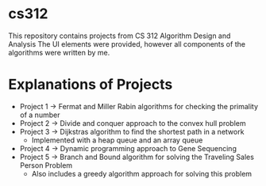 # cs312
This repository contains projects from CS 312 Algorithm Design and Analysis
The UI elements were provided, however all components of the algorithms were written by me.

# Explanations of Projects
  - Project 1 -> Fermat and Miller Rabin algorithms for checking the primality of a number
  - Project 2 -> Divide and conquer approach to the convex hull problem
  - Project 3 -> Dijkstras algorithm to find the shortest path in a network
    - Implemented with a heap queue and an array queue
  - Project 4 -> Dynamic programming approach to Gene Sequencing
  - Project 5 -> Branch and Bound algorithm for solving the Traveling Sales Person Problem
    - Also includes a greedy algorithm approach for solving this problem
